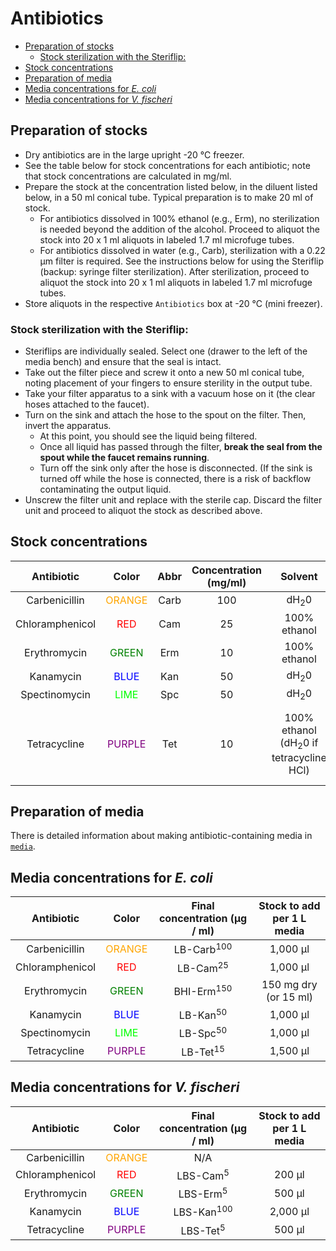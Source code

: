 # Antibiotics

<!-- TOC depthFrom:2 depthTo:6 withLinks:1 updateOnSave:1 orderedList:0 -->

- [Preparation of stocks](#preparation-of-stocks)
  - [Stock sterilization with the Steriflip:](#stock-sterilization-with-the-steriflip)
- [Stock concentrations](#stock-concentrations)
- [Preparation of media](#preparation-of-media)
- [Media concentrations for *E. coli*](#media-concentrations-for-e-coli)
- [Media concentrations for *V. fischeri*](#media-concentrations-for-v-fischeri)

<!-- /TOC -->

## Preparation of stocks

- Dry antibiotics are in the large upright -20 °C freezer.
- See the table below for stock concentrations for each antibiotic; note that stock concentrations are calculated in mg/ml.
- Prepare the stock at the concentration listed below, in the diluent listed below, in a 50 ml conical tube. Typical preparation is to make 20 ml of stock.
  - For antibiotics dissolved in 100% ethanol (e.g., Erm), no sterilization is needed beyond the addition of the alcohol. Proceed to aliquot the stock into 20 x 1 ml aliquots in labeled 1.7 ml microfuge tubes. 
  - For antibiotics dissolved in water (e.g., Carb), sterilization with a 0.22 μm filter is required. See the instructions below for using the Steriflip (backup: syringe filter sterilization). After sterilization, proceed to aliquot the stock into 20 x 1 ml aliquots in labeled 1.7 ml microfuge tubes. 
- Store aliquots in the respective `Antibiotics` box at -20 °C (mini freezer).

### Stock sterilization with the Steriflip:
- Steriflips are individually sealed. Select one (drawer to the left of the media bench) and ensure that the seal is intact.
- Take out the filter piece and screw it onto a new 50 ml conical tube, noting placement of your fingers to ensure sterility in the output tube.
- Take your filter apparatus to a sink with a vacuum hose on it (the clear hoses attached to the faucet).
- Turn on the sink and attach the hose to the spout on the filter. Then, invert the apparatus.
  - At this point, you should see the liquid being filtered.
  - Once all liquid has passed through the filter, **break the seal from the spout while the faucet remains running**.
  - Turn off the sink only after the hose is disconnected. (If the sink is turned off while the hose is connected, there is a risk of backflow contaminating the output liquid. 
- Unscrew the filter unit and replace with the sterile cap. Discard the filter unit and proceed to aliquot the stock as described above.
   
## Stock concentrations

|   Antibiotic    |               Color                | Abbr | Concentration (mg/ml) |     Solvent     | Stock notes |
|:---------------:|:----------------------------------:|:----:|:---------------------:|:---------------:|:--|
|  Carbenicillin  | <font color='orange'>ORANGE</font> | Carb |          100          | dH<sub>2</sub>0 | Filter |
| Chloramphenicol |    <font color='red'>RED</font>    | Cam  |          25           |  100% ethanol   |   |
|  Erythromycin   |  <font color='green'>GREEN</font>  | Erm  |          10           |  100% ethanol   |   |
|    Kanamycin    |   <font color='blue'>BLUE</font>   | Kan  |          50           | dH<sub>2</sub>0 | Filter |
|  Spectinomycin  |   <font color='lime'>LIME</font>   | Spc  |          50           | dH<sub>2</sub>0 | Filter |
|  Tetracycline   | <font color='purple'>PURPLE</font> | Tet  |          10           |  100% ethanol (dH<sub>2</sub>0 if tetracycline HCl)   | Filter if dissolved in dH<sub>2</sub>0. Keep dark (foil wrap) |

## Preparation of media

There is detailed information about making antibiotic-containing media in [`media`](media.md).

## Media concentrations for *E. coli*

|   Antibiotic    |               Color                | Final concentration (μg / ml) | Stock to add per 1 L media |
|:---------------:|:----------------------------------:|:-----------------------------:|:-:|
|  Carbenicillin  | <font color='orange'>ORANGE</font> |     LB-Carb<sup>100</sup>     | 1,000 μl |
| Chloramphenicol |    <font color='red'>RED</font>    |      LB-Cam<sup>25</sup>      | 1,000 μl |
|  Erythromycin   |  <font color='green'>GREEN</font>  |     BHI-Erm<sup>150</sup>     | 150 mg dry (or 15 ml) |
|    Kanamycin    |   <font color='blue'>BLUE</font>   |      LB-Kan<sup>50</sup>      | 1,000 μl |
|  Spectinomycin  |   <font color='lime'>LIME</font>   |      LB-Spc<sup>50</sup>      | 1,000 μl |
|  Tetracycline   | <font color='purple'>PURPLE</font> |      LB-Tet<sup>15</sup>      | 1,500 μl |

## Media concentrations for *V. fischeri*

|   Antibiotic    |               Color                | Final concentration (μg / ml) | Stock to add per 1 L media |
|:---------------:|:----------------------------------:|:-----------------------------:|:-:|
|  Carbenicillin  | <font color='orange'>ORANGE</font> |              N/A              |   |
| Chloramphenicol |    <font color='red'>RED</font>    |      LBS-Cam<sup>5</sup>      | 200 μl |
|  Erythromycin   |  <font color='green'>GREEN</font>  |      LBS-Erm<sup>5</sup>      | 500 μl |
|    Kanamycin    |   <font color='blue'>BLUE</font>   |     LBS-Kan<sup>100</sup>     | 2,000 μl |
|  Tetracycline   | <font color='purple'>PURPLE</font> |     LBS-Tet<sup>5</sup>       | 500 μl |






